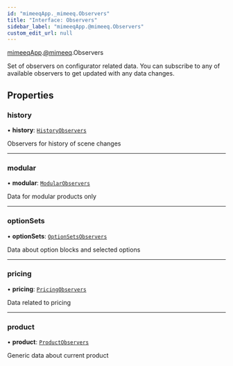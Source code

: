 ```yaml
---
id: "mimeeqApp._mimeeq.Observers"
title: "Interface: Observers"
sidebar_label: "mimeeqApp.@mimeeq.Observers"
custom_edit_url: null
---
```


[mimeeqApp](../modules/mimeeqApp.md).[@mimeeq](../namespaces/mimeeqApp._mimeeq.md).Observers

Set of observers on configurator related data. You can subscribe to any of available observers to get updated with any data changes.

## Properties

### history

• **history**: [`HistoryObservers`](mimeeqApp._mimeeq.HistoryObservers.md)

Observers for history of scene changes

___

### modular

• **modular**: [`ModularObservers`](mimeeqApp._mimeeq.ModularObservers.md)

Data for modular products only

___

### optionSets

• **optionSets**: [`OptionSetsObservers`](mimeeqApp._mimeeq.OptionSetsObservers.md)

Data about option blocks and selected options

___

### pricing

• **pricing**: [`PricingObservers`](mimeeqApp._mimeeq.PricingObservers.md)

Data related to pricing

___

### product

• **product**: [`ProductObservers`](mimeeqApp._mimeeq.ProductObservers.md)

Generic data about current product
